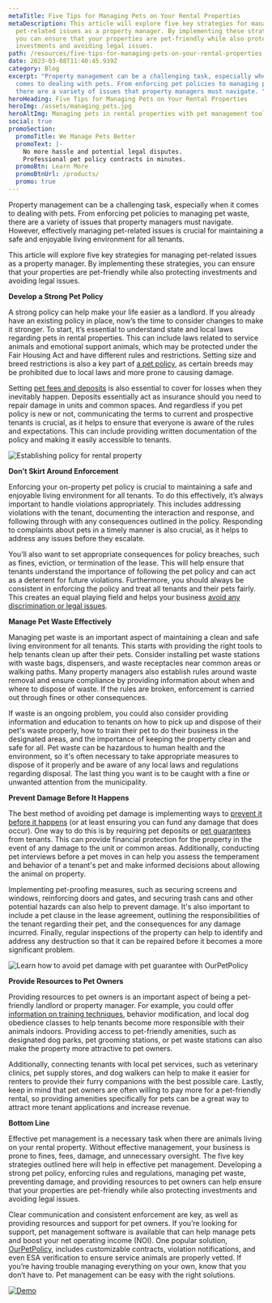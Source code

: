 ```yaml
---
metaTitle: Five Tips for Managing Pets on Your Rental Properties
metaDescription: This article will explore five key strategies for managing
  pet-related issues as a property manager. By implementing these strategies,
  you can ensure that your properties are pet-friendly while also protecting
  investments and avoiding legal issues.
path: /resources/five-tips-for-managing-pets-on-your-rental-properties
date: 2023-03-08T11:40:45.939Z
category: Blog
excerpt: "Property management can be a challenging task, especially when it
  comes to dealing with pets. From enforcing pet policies to managing pet waste,
  there are a variety of issues that property managers must navigate. "
heroHeading: Five Tips for Managing Pets on Your Rental Properties
heroImg: /assets/managing_pets.jpg
heroAltImg: Managing pets in rental properties with pet management tool
social: true
promoSection:
  promoTitle: We Manage Pets Better
  promoText: |-
    No more hassle and potential legal disputes. 
    Professional pet policy contracts in minutes.
  promoBtn: Learn More
  promoBtnUrl: /products/
  promo: true
---
```

Property management can be a challenging task, especially when it comes to dealing with pets. From enforcing pet policies to managing pet waste, there are a variety of issues that property managers must navigate. However, effectively managing pet-related issues is crucial for maintaining a safe and enjoyable living environment for all tenants.

This article will explore five key strategies for managing pet-related issues as a property manager. By implementing these strategies, you can ensure that your properties are pet-friendly while also protecting investments and avoiding legal issues.

**Develop a Strong Pet Policy**

A strong policy can help make your life easier as a landlord. If you already have an existing policy in place, now’s the time to consider changes to make it stronger. To start, it’s essential to understand state and local laws regarding pets in rental properties. This can include laws related to service animals and emotional support animals, which may be protected under the Fair Housing Act and have different rules and restrictions. Setting size and breed restrictions is also a key part of [a pet policy](https://landlordtech.com/resources/the-true-cost-of-having-a-bad-pet-policy), as certain breeds may be prohibited due to local laws and more prone to causing damage.

Setting [pet fees and deposits](https://landlordtech.com/resources/why-pet-fees-are-an-essential-landlord-strategy) is also essential to cover for losses when they inevitably happen. Deposits essentially act as insurance should you need to repair damage in units and common spaces. And regardless if you pet policy is new or not, communicating the terms to current and prospective tenants is crucial, as it helps to ensure that everyone is aware of the rules and expectations. This can include providing written documentation of the policy and making it easily accessible to tenants.

![Establishing policy for rental property](/assets/establishing_policy_for_rental_property.png)

**Don’t Skirt Around Enforcement**

Enforcing your on-property pet policy is crucial to maintaining a safe and enjoyable living environment for all tenants. To do this effectively, it’s always important to handle violations appropriately. This includes addressing violations with the tenant, documenting the interaction and response, and following through with any consequences outlined in the policy. Responding to complaints about pets in a timely manner is also crucial, as it helps to address any issues before they escalate.

You’ll also want to set appropriate consequences for policy breaches, such as fines, eviction, or termination of the lease. This will help ensure that tenants understand the importance of following the pet policy and can act as a deterrent for future violations. Furthermore, you should always be consistent in enforcing the policy and treat all tenants and their pets fairly. This creates an equal playing field and helps your business [avoid any discrimination or legal issues](https://landlordtech.com/resources/heres-how-an-esa-hud-sting-cost-this-property-manager).

**Manage Pet Waste Effectively**

Managing pet waste is an important aspect of maintaining a clean and safe living environment for all tenants. This starts with providing the right tools to help tenants clean up after their pets. Consider installing pet waste stations with waste bags, dispensers, and waste receptacles near common areas or walking paths. Many property managers also establish rules around waste removal and ensure compliance by providing information about when and where to dispose of waste. If the rules are broken, enforcement is carried out through fines or other consequences.

If waste is an ongoing problem, you could also consider providing information and education to tenants on how to pick up and dispose of their pet's waste properly, how to train their pet to do their business in the designated areas, and the importance of keeping the property clean and safe for all. Pet waste can be hazardous to human health and the environment, so it's often necessary to take appropriate measures to dispose of it properly and be aware of any local laws and regulations regarding disposal. The last thing you want is to be caught with a fine or unwanted attention from the municipality. 

**Prevent Damage Before It Happens**

The best method of avoiding pet damage is implementing ways to [prevent it before it happens](https://landlordtech.com/resources/protecting-your-rental-property-from-pet-damage) (or at least ensuring you can fund any damage that does occur). One way to do this is by requiring pet deposits or [pet guarantees](https://landlordtech.com/resources/boost-income-and-cover-damage-expenses-with-a-pet-guarantee) from tenants. This can provide financial protection for the property in the event of any damage to the unit or common areas. Additionally, conducting pet interviews before a pet moves in can help you assess the temperament and behavior of a tenant's pet and make informed decisions about allowing the animal on property.

Implementing pet-proofing measures, such as securing screens and windows, reinforcing doors and gates, and securing trash cans and other potential hazards can also help to prevent damage. It's also important to include a pet clause in the lease agreement, outlining the responsibilities of the tenant regarding their pet, and the consequences for any damage incurred. Finally, regular inspections of the property can help to identify and address any destruction so that it can be repaired before it becomes a more significant problem.

![Learn how to avoid pet damage with pet guarantee with OurPetPolicy](/assets/avoiding_pet_damage_with_pet_guarantees.png)

**Provide Resources to Pet Owners**

Providing resources to pet owners is an important aspect of being a pet-friendly landlord or property manager. For example, you could offer [information on training techniques](https://landlordtech.com/resources/new-pet-training-tool-feature-added-to-pet-management-platform-ourpetpolicy), behavior modification, and local dog obedience classes to help tenants become more responsible with their animals indoors. Providing access to pet-friendly amenities, such as designated dog parks, pet grooming stations, or pet waste stations can also make the property more attractive to pet owners.

Additionally, connecting tenants with local pet services, such as veterinary clinics, pet supply stores, and dog walkers can help to make it easier for renters to provide their furry companions with the best possible care. Lastly, keep in mind that pet owners are often willing to pay more for a pet-friendly rental, so providing amenities specifically for pets can be a great way to attract more tenant applications and increase revenue.

**Bottom Line**

Effective pet management is a necessary task when there are animals living on your rental property. Without effective management, your business is prone to fines, fees, damage, and unnecessary oversight. The five key strategies outlined here will help in effective pet management. Developing a strong pet policy, enforcing rules and regulations, managing pet waste, preventing damage, and providing resources to pet owners can help ensure that your properties are pet-friendly while also protecting investments and avoiding legal issues. 

Clear communication and consistent enforcement are key, as well as providing resources and support for pet owners. If you’re looking for support, pet management software is available that can help manage pets and boost your net operating income (NOI). One popular solution, [OurPetPolicy](https://landlordtech.com/products), includes customizable contracts, violation notifications, and even ESA verification to ensure service animals are properly vetted. If you’re having trouble managing everything on your own, know that you don’t have to. Pet management can be easy with the right solutions.

[![Demo](/assets/pet_management_platform_free_demo.png "Demo")](https://landlordtech.com/request-demo/)